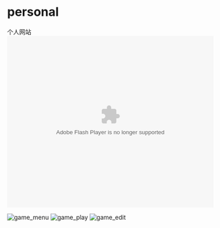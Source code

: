 # personal
个人网站
<embed src="http://player.youku.com/player.php/sid/XNzQxMjU2ODI0/v.swf" allowFullScreen="true" quality="high" width="480" height="400" align="middle" allowScriptAccess="always" type="application/x-shockwave-flash"></embed>

![game_menu](http://oexqautw4.bkt.clouddn.com/menu.png)
![game_play](http://oexqautw4.bkt.clouddn.com/play.png)
![game_edit](http://oexqautw4.bkt.clouddn.com/edit.png)
